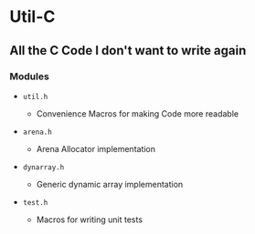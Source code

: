 # Util-C

## All the C Code I don't want to write again

### Modules

- `util.h`
  - Convenience Macros for making Code more readable

- `arena.h`
  - Arena Allocator implementation

- `dynarray.h`
  - Generic dynamic array implementation

- `test.h`
  - Macros for writing unit tests
